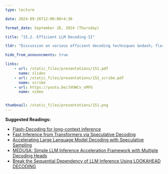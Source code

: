 ```yaml
---
type: lecture

date: 2024-09-26T12:00:00+4:30

format_date: September 26, 2024 (Thursday)

title: "15.2. Efficient LLM Decoding-II"

tldr: "Discussion on various efficient decoding techniques &ndash; flash decoding, speculative decoding, Medusa and tree attention, prompt-lookup decoding, lookahead decoding."

hide_from_announcments: true

links: 
    - url: /static_files/presentations/151.pdf
      name: slides
    - url: /static_files/presentations/152_scribe.pdf
      name: scribe
    - url: https://youtu.be/JVUWCv_vMFU
      name: video


thumbnail: /static_files/presentations/151.png
---
```

<!-- Other additional contents using markdown -->
**Suggested Readings:**
- [Flash-Decoding for long-context inference](https://pytorch.org/blog/flash-decoding/)
- [Fast Inference from Transformers via Speculative Decoding](https://arxiv.org/pdf/2211.17192)
- [Accelerating Large Language Model Decoding with Speculative Sampling](https://arxiv.org/pdf/2302.01318)
- [MEDUSA: Simple LLM Inference Acceleration Framework with Multiple Decoding Heads](https://arxiv.org/pdf/2401.10774)
- [Break the Sequential Dependency of LLM Inference Using LOOKAHEAD DECODING](https://arxiv.org/pdf/2402.02057)
